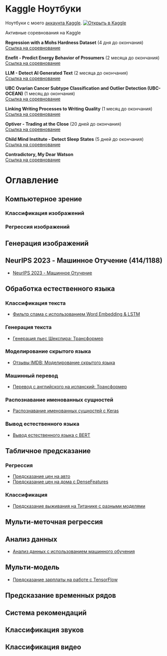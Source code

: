 
# Kaggle Ноутбуки
Ноутбуки с моего [аккаунта Kaggle](https://www.kaggle.com/wasjaip).
[![Открыть в Kaggle](https://kaggle.com/static/images/open-in-kaggle.svg)](https://www.kaggle.com/code/wasjaip/test-finetune-v1-005)

Активные соревнования на Kaggle

**Regression with a Mohs Hardness Dataset** (4 дня до окончания)  
[Ссылка на соревнование](https://www.kaggle.com/c/mohs-hardness-dataset)

**Enefit - Predict Energy Behavior of Prosumers** (2 месяца до окончания)  
[Ссылка на соревнование](https://www.kaggle.com/c/eneft-energy-behavior)

**LLM - Detect AI Generated Text** (2 месяца до окончания)  
[Ссылка на соревнование](https://www.kaggle.com/c/llm-detect-ai-text)

**UBC Ovarian Cancer Subtype Classification and Outlier Detection (UBC-OCEAN)** (1 месяц до окончания)  
[Ссылка на соревнование](https://www.kaggle.com/c/ubc-ocean)

**Linking Writing Processes to Writing Quality** (1 месяц до окончания)  
[Ссылка на соревнование](https://www.kaggle.com/c/linking-writing-quality)

**Optiver - Trading at the Close** (20 дней до окончания)  
[Ссылка на соревнование](https://www.kaggle.com/c/optiver-trading)

**Child Mind Institute - Detect Sleep States** (5 дней до окончания)  
[Ссылка на соревнование](https://www.kaggle.com/c/child-mind-institute-sleep-states)

**Contradictory, My Dear Watson**  
[Ссылка на соревнование](https://www.kaggle.com/c/contradictory-my-dear-watson)


# Оглавление 
## Компьютерное зрение
### Классификация изображений  

### Регрессия изображений  

## Генерация изображений  

## NeurIPS 2023 - Машинное Отучение (414/1188)  
- [NeurIPS 2023 - Машинное Отучение](https://github.com/wasjaip/kaggle_notebooks-Public/blob/main/test-finetune-v1-005.ipynb)
  
## Обработка естественного языка
### Классификация текста  
- [Фильтр спама с использованием Word Embedding & LSTM](https://www.kaggle.com/lonnieqin/spam-filter-using-word-embedding-lstm)
### Генерация текста  
- [Генерация пьес Шекспира: Трансформер](https://www.kaggle.com/lonnieqin/shakespeare-play-generation-transformer)
### Моделирование скрытого языка  
- [Отзывы IMDB: Моделирование скрытого языка](https://www.kaggle.com/lonnieqin/imdb-reviews-masked-language-modeling)
### Машинный перевод  
- [Перевод с английского на испанский: Трансформер](https://www.kaggle.com/lonnieqin/english-spanish-translation-transformer)
### Распознавание именованных сущностей  
- [Распознавание именованных сущностей с Keras](https://www.kaggle.com/lonnieqin/name-entity-recognition-with-keras)
### Вывод естественного языка  
- [Вывод естественного языка с BERT](https://www.kaggle.com/code/lonnieqin/natural-language-inference-with-bert)
## Табличное предсказание
### Регрессия  
- [Предсказание цен на авто](https://www.kaggle.com/lonnieqin/house-price-predictor-with-densefeatures)
- [Предсказание цен на дома с DenseFeatures](https://www.kaggle.com/lonnieqin/house-price-predictor-with-densefeatures)
### Классификация  
- [Предсказание выживания на Титанике с разными моделями](https://www.kaggle.com/lonnieqin/titanic-prediction-with-different-models)
## Мульти-меточная регрессия  

## Анализ данных  
* [Анализ данных с использованием машинного обучения](https://www.kaggle.com/lonnieqin/data-analysis-with-machine-learners?scriptVersionId=77337248)
## Мульти-модель  
- [Предсказание зарплаты на работе с TensorFlow](https://www.kaggle.com/lonnieqin/job-salary-prediction-with-tensorflow)
## Предсказание временных рядов  

## Система рекомендаций  

## Классификация звуков  

## Классификация видео  







